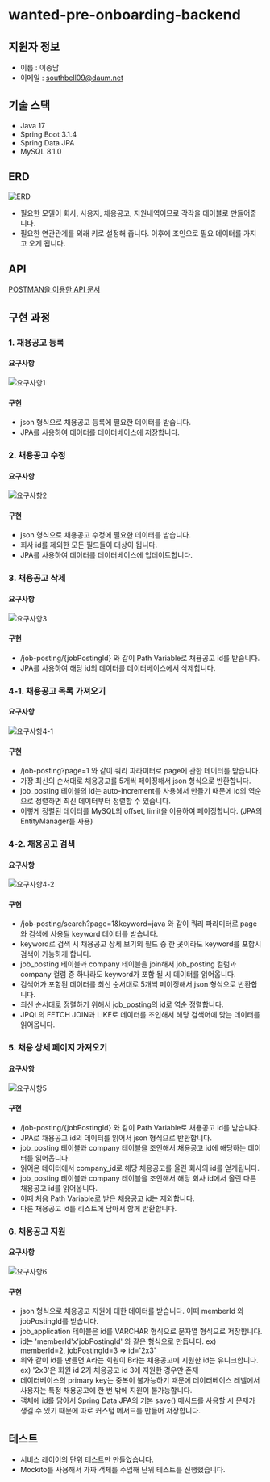 wanted-pre-onboarding-backend
=====================

## 지원자 정보
- 이름 : 이종남
- 이메일 : southbell09@daum.net

## 기술 스택
- Java 17
- Spring Boot 3.1.4
- Spring Data JPA
- MySQL 8.1.0

## ERD
![ERD](/images/erd.png)
- 필요한 모델이 회사, 사용자, 채용공고, 지원내역이므로 각각을 테이블로 만들어줍니다.
- 필요한 연관관계를 외래 키로 설정해 줍니다. 이후에 조인으로 필요 데이터를 가지고 오게 됩니다.

## API
[POSTMAN을 이용한 API 문서](https://documenter.getpostman.com/view/17053301/2s9YR55E4L)

## 구현 과정
### 1. 채용공고 등록
#### 요구사항
![요구사항1](/images/req1.jpg)
#### 구현
- json 형식으로 채용공고 등록에 필요한 데이터를 받습니다.
- JPA를 사용하여 데이터를 데이터베이스에 저장합니다.

### 2. 채용공고 수정
#### 요구사항
![요구사항2](/images/req2.jpg)
#### 구현
- json 형식으로 채용공고 수정에 필요한 데이터를 받습니다.
- 회사 id를 제외한 모든 필드들이 대상이 됩니다.
- JPA를 사용하여 데이터를 데이터베이스에 업데이트합니다.

### 3. 채용공고 삭제
#### 요구사항
![요구사항3](/images/req3.jpg)
#### 구현
- /job-posting/{jobPostingId} 와 같이 Path Variable로 채용공고 id를 받습니다.
- JPA를 사용하여 해당 id의 데이터를 데이터베이스에서 삭제합니다.

### 4-1. 채용공고 목록 가져오기
#### 요구사항
![요구사항4-1](/images/req4-1.jpg)
#### 구현
- /job-posting?page=1 와 같이 쿼리 파라미터로 page에 관한 데이터를 받습니다.
- 가장 최신의 순서대로 채용공고를 5개씩 페이징해서 json 형식으로 반환합니다.
- job_posting 테이블의 id는 auto-increment를 사용해서 만들기 때문에 id의 역순으로 정렬하면 최신 데이터부터 정렬할 수 있습니다.
- 이렇게 정렬된 데이터를 MySQL의 offset, limit을 이용하여 페이징합니다. (JPA의 EntityManager를 사용)

### 4-2. 채용공고 검색
#### 요구사항
![요구사항4-2](/images/req4-2.jpg)
#### 구현
- /job-posting/search?page=1&keyword=java 와 같이 쿼리 파라미터로 page와 검색에 사용될 keyword 데이터를 받습니다.
- keyword로 검색 시 채용공고 상세 보기의 필드 중 한 곳이라도 keyword를 포함시 검색이 가능하게 합니다.
- job_posting 테이블과 company 테이블을 join해서 job_posting 컬럼과 company 컬럼 중 하나라도 keyword가 포함 될 시 데이터를 읽어옵니다.
- 검색어가 포함된 데이터를 최신 순서대로 5개씩 페이징해서 json 형식으로 반환합니다.
- 최신 순서대로 정렬하기 위해서 job_posting의 id로 역순 정렬합니다.
- JPQL의 FETCH JOIN과 LIKE로 데이터를 조인해서 해당 검색어에 맞는 데이터를 읽어옵니다.

### 5. 채용 상세 페이지 가져오기
#### 요구사항
![요구사항5](/images/req5.jpg)
#### 구현
- /job-posting/{jobPostingId} 와 같이 Path Variable로 채용공고 id를 받습니다.
- JPA로 채용공고 id의 데이터를 읽어서 json 형식으로 반환합니다.
- job_posting 테이블과 company 테이블을 조인해서 채용공고 id에 해당하는 데이터를 읽어옵니다.
- 읽어온 데이터에서 company_id로 해당 채용공고를 올린 회사의 id를 얻게됩니다.
- job_posting 테이블과 company 테이블을 조인해서 해당 회사 id에서 올린 다른 채용공고 id를 읽어옵니다.
- 이때 처음 Path Variable로 받은 채용공고 id는 제외합니다.
- 다른 채용공고 id를 리스트에 담아서 함께 반환합니다.

### 6. 채용공고 지원
#### 요구사항
![요구사항6](/images/req6.jpg)
#### 구현
- json 형식으로 채용공고 지원에 대한 데이터를 받습니다. 이때 memberId 와 jobPostingId를 받습니다.
- job_application 테이블은 id를 VARCHAR 형식으로 문자열 형식으로 저장합니다.
- id는 'memberId'x'jobPostingId' 와 같은 형식으로 만듭니다. ex) memberId=2, jobPostingId=3 => id='2x3'
- 위와 같이 id를 만들면 A라는 회원이 B라는 채용공고에 지원한 id는 유니크합니다. ex) '2x3'은 회원 id 2가 채용공고 id 3에 지원한 경우만 존재
- 데이터베이스의 primary key는 중복이 불가능하기 때문에 데이터베이스 레벨에서 사용자는 특정 채용공고에 한 번 밖에 지원이 불가능합니다.
- 객체에 id를 담아서 Spring Data JPA의 기본 save() 메서드를 사용할 시 문제가 생길 수 있기 때문에 따로 커스텀 메서드를 만들어 저장합니다.

## 테스트
- 서비스 레이어의 단위 테스트만 만들었습니다.
- Mockito를 사용해서 가짜 객체를 주입해 단위 테스트를 진행했습니다.
